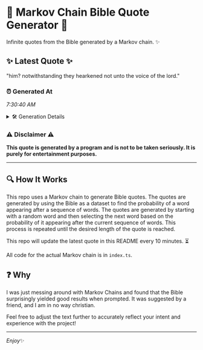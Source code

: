 # 📖 Markov Chain Bible Quote Generator 📖

Infinite quotes from the Bible generated by a Markov chain. ✨

## ✨ Latest Quote ✨
"him? notwithstanding they hearkened not unto the voice of the lord."

### ⏰ Generated At
*7:30:40 AM*

<details>
    <summary>🛠️ Generation Details</summary>
    <p>
        <strong>🌱 Seed:</strong> him?<br>
        <strong>🔄 Iterations:</strong> 10<br>
        <strong>📜 Context History:</strong><br>[ him? ]: notwithstanding<br>[ him?, notwithstanding ]: they<br>[ him?, notwithstanding, they ]: hearkened<br>[ him?, notwithstanding, they, hearkened ]: not<br>[ him?, notwithstanding, they, hearkened, not ]: unto<br>[ him?, notwithstanding, they, hearkened, not, unto ]: the<br>[ notwithstanding, they, hearkened, not, unto, the ]: voice<br>[ they, hearkened, not, unto, the, voice ]: of<br>[ hearkened, not, unto, the, voice, of ]: the<br>[ not, unto, the, voice, of, the ]: lord.<br>
    </p>
</details>

### ⚠️ Disclaimer ⚠️
**This quote is generated by a program and is not to be taken seriously. It is purely for entertainment purposes.**

---

## 🔍 How It Works

This repo uses a Markov chain to generate Bible quotes. The quotes are generated by using the Bible as a dataset to find the probability of a word appearing after a sequence of words. The quotes are generated by starting with a random word and then selecting the next word based on the probability of it appearing after the current sequence of words. This process is repeated until the desired length of the quote is reached.

This repo will update the latest quote in this README every 10 minutes. ⏳

All code for the actual Markov chain is in `index.ts`.

## ❓ Why

I was just messing around with Markov Chains and found that the Bible surprisingly yielded good results when prompted. 
It was suggested by a friend, and I am in no way christian.

Feel free to adjust the text further to accurately reflect your intent and experience with the project!

---

*Enjoy*✨
